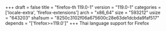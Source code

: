 +++
draft = false
title = "firefox-th 119.0-1"
version = "119.0-1"
categories = ['locale-extra', 'firefox-extensions']
arch = "x86_64"
size = "593212"
usize = "643203"
sha1sum = "8250c3102f06a675600c28e63de1dcbda9faf517"
depends = "['firefox>=119.0']"
+++
Thai language support for Firefox